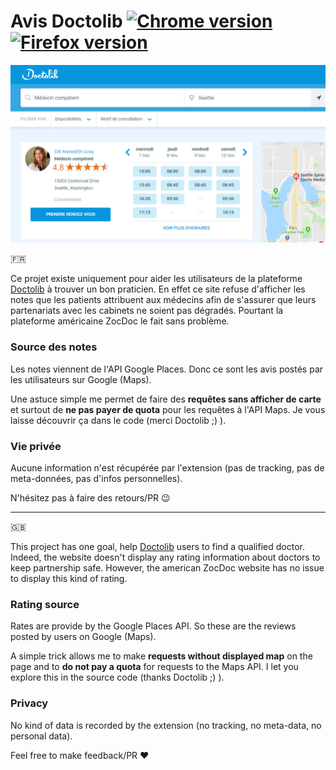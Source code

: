 # Avis Doctolib [![Chrome version][badge-cws]][link-cws] [![Firefox version][badge-amo]][link-amo]

  [badge-cws]: https://img.shields.io/chrome-web-store/v/nbigaelaoahpgaiibjofgpjneodndljj.svg?label=chrome
  [badge-amo]: https://img.shields.io/amo/v/avis-doctolib.svg?label=firefox
  [link-cws]: https://chrome.google.com/webstore/detail/npmhub/nbigaelaoahpgaiibjofgpjneodndljj "Go to Chrome Web Store"
  [link-amo]: https://addons.mozilla.org/en-US/firefox/addon/avis-doctolib/ "Go to Firefox add-ons"

![](images/hero.jpg)

:fr:

Ce projet existe uniquement pour aider les utilisateurs de la plateforme [Doctolib](https://doctolib.fr) à trouver un bon praticien. En effet ce site refuse d'afficher les notes que les patients attribuent aux médecins afin de s'assurer que leurs partenariats avec les cabinets ne soient pas dégradés. Pourtant la plateforme américaine ZocDoc le fait sans problème.

### Source des notes

Les notes viennent de l'API Google Places. Donc ce sont les avis postés par les utilisateurs sur Google (Maps).

Une astuce simple me permet de faire des **requêtes sans afficher de carte** et surtout de **ne pas payer de quota** pour les requêtes à l'API Maps. Je vous laisse découvrir ça dans le code (merci Doctolib ;) ).

### Vie privée

Aucune information n'est récupérée par l'extension (pas de tracking, pas de meta-données, pas d'infos personnelles).

N'hésitez pas à faire des retours/PR :wink:

---

:uk:

This project has one goal, help [Doctolib](https://doctolib.fr) users to find a qualified doctor. Indeed, the website doesn't display any rating information about doctors to keep partnership safe. However, the american ZocDoc website has no issue to display this kind of rating.

### Rating source

Rates are provide by the Google Places API. So these are the reviews posted by users on Google (Maps).

A simple trick allows me to make **requests without displayed map** on the page and to **do not pay a quota** for requests to the Maps API. I let you explore this in the source code (thanks Doctolib ;) ).

### Privacy

No kind of data is recorded by the extension (no tracking, no meta-data, no personal data).

Feel free to make feedback/PR :heart:
